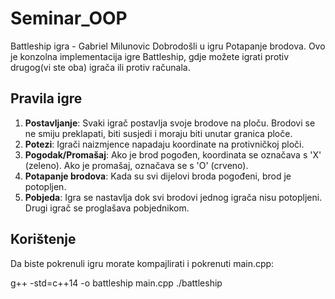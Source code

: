 # Seminar_OOP

Battleship igra - Gabriel Milunovic
Dobrodošli u igru Potapanje brodova. Ovo je konzolna implementacija igre Battleship, gdje možete igrati protiv drugog(vi ste oba) igrača ili protiv računala.

## Pravila igre

1. **Postavljanje**: Svaki igrač postavlja svoje brodove na ploču. Brodovi se ne smiju preklapati, biti susjedi i moraju biti unutar granica ploče.
2. **Potezi**: Igrači naizmjence napadaju koordinate na protivničkoj ploči.
3. **Pogodak/Promašaj**: Ako je brod pogođen, koordinata se označava s 'X' (zeleno). Ako je promašaj, označava se s 'O' (crveno).
4. **Potapanje brodova**: Kada su svi dijelovi broda pogođeni, brod je potopljen.
5. **Pobjeda**: Igra se nastavlja dok svi brodovi jednog igrača nisu potopljeni. Drugi igrač se proglašava pobjednikom.

## Korištenje
Da biste pokrenuli igru morate kompajlirati i pokrenuti main.cpp:

  g++ -std=c++14 -o battleship main.cpp
  ./battleship
